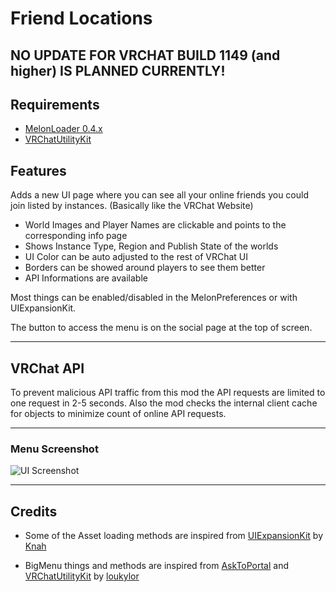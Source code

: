 # Friend Locations

## **NO UPDATE FOR VRCHAT BUILD 1149 (and higher) IS PLANNED CURRENTLY!**

## Requirements

- [MelonLoader 0.4.x](https://melonwiki.xyz/)
- [VRChatUtilityKit](https://github.com/loukylor/VRC-Mods/tree/main/VRChatUtilityKit)

## Features

Adds a new UI page where you can see all your online friends you could join listed by instances. (Basically like the VRChat Website)
- World Images and Player Names are clickable and points to the corresponding info page
- Shows Instance Type, Region and Publish State of the worlds
- UI Color can be auto adjusted to the rest of VRChat UI
- Borders can be showed around players to see them better
- API Informations are available

Most things can be enabled/disabled in the MelonPreferences or with UIExpansionKit.

The button to access the menu is on the social page at the top of screen.

---

## VRChat API

To prevent malicious API traffic from this mod the API requests are limited to one request in 2-5 seconds. Also the mod checks the internal client cache for objects to minimize count of online API requests.

---

### Menu Screenshot
![UI Screenshot](https://i.imgur.com/Vj4v11t.png)

---

## Credits

- Some of the Asset loading methods are inspired from [UIExpansionKit](https://github.com/knah/VRCMods/tree/master/UIExpansionKit) by [Knah](https://github.com/knah)

- BigMenu things and methods are inspired from [AskToPortal](https://github.com/loukylor/VRC-Mods/tree/main/AskToPortal) and [VRChatUtilityKit](https://github.com/loukylor/VRC-Mods/tree/main/VRChatUtilityKit) by [loukylor](https://github.com/loukylor)
